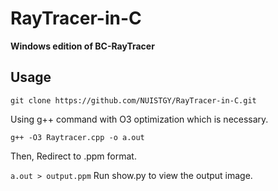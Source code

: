 # RayTracer-in-C

**Windows edition of BC-RayTracer**

## Usage

` git clone https://github.com/NUISTGY/RayTracer-in-C.git `

Using g++ command with O3 optimization which is necessary.

` g++ -O3 Raytracer.cpp -o a.out `

Then, Redirect to .ppm format.

` a.out > output.ppm `
Run show.py to view the output image.
